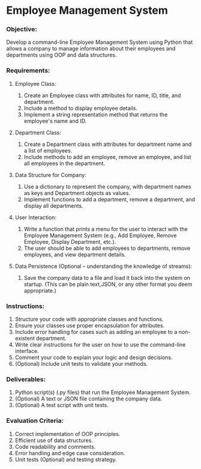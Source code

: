 # Employee Management System

### Objective:

Develop a command-line Employee Management System using Python that allows a company to manage information about their employees and departments using OOP and data structures.

### Requirements:
1.	Employee Class:
    1.	Create an Employee class with attributes for name, ID, title, and department.
    2.	Include a method to display employee details.
    3.	Implement a string representation method that returns the employee's name and ID.


2.	Department Class:
    1.	Create a Department class with attributes for department name and a list of employees.
    2.	Include methods to add an employee, remove an employee, and list all employees in the department.


3.	Data Structure for Company:
    1.	Use a dictionary to represent the company, with department names as keys and Department objects as    values.
    2.	Implement functions to add a department, remove a department, and display all departments.


4.	User Interaction:
    1.	Write a function that prints a menu for the user to interact with the Employee Management System 
        (e.g., Add Employee, Remove Employee, Display Department, etc.).
    2.	The user should be able to add employees to departments, remove employees, and view department details.


5.	Data Persistence (Optional – understanding the knowledge of streams):
    1.	Save the company data to a file and load it back into the system on startup. (This can be plain text,JSON, or any other format you deem appropriate.)


### Instructions:
1.	Structure your code with appropriate classes and functions.
2.	Ensure your classes use proper encapsulation for attributes.
3.	Include error handling for cases such as adding an employee to a non-existent department.
4.	Write clear instructions for the user on how to use the command-line interface.
5.	Comment your code to explain your logic and design decisions.
6.	(Optional) Include unit tests to validate your methods.


### Deliverables:
1.	Python script(s) (.py files) that run the Employee Management System.
2.	(Optional) A text or JSON file containing the company data.
3.	(Optional) A test script with unit tests.


### Evaluation Criteria:
1.	Correct implementation of OOP principles.
2.	Efficient use of data structures.
3.	Code readability and comments.
4.	Error handling and edge case consideration.
5.	Unit tests (Optional) and testing strategy.
